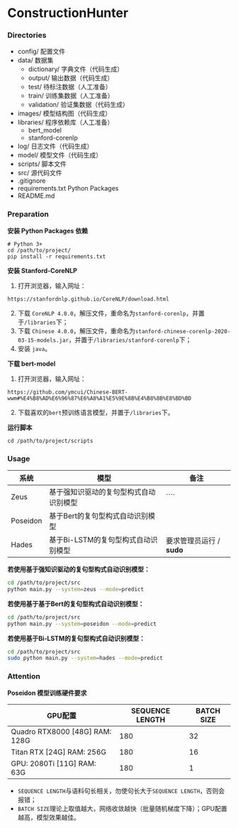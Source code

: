 # ConstructionHunter

### Directories
* config/                    配置文件
* data/                       数据集
    * dictionary/      字典文件（代码生成）
    * output/           输出数据（代码生成）
    * test/                待标注数据（人工准备）
    * train/               训练集数据（人工准备）
    * validation/      验证集数据（代码生成）
* images/                  模型结构图（代码生成）
* libraries/                 程序依赖库（人工准备）
    * bert_model
    * stanford-corenlp
* log/                         日志文件（代码生成）
* model/                    模型文件（代码生成）
* scripts/                   脚本文件
* src/                         源代码文件
* .gitignore
* requirements.txt   Python Packages
* README.md



### Preparation
**安装 Python Packages 依赖**
```shell script
# Python 3+
cd /path/to/project/
pip install -r requirements.txt
```



**安装 Stanford-CoreNLP**

1. 打开浏览器，输入网址：
```shell script
https://stanfordnlp.github.io/CoreNLP/download.html
```
2. 下载 `CoreNLP 4.0.0`，解压文件，重命名为`stanford-corenlp`，并置于`/libraries`下；
3. 下载 `Chinese 4.0.0`，解压文件，重命名为`stanford-chinese-corenlp-2020-03-15-models.jar`，并置于`/libraries/stanford-corenlp`下；
4. 安装 `java`。



**下载 bert-model**

1. 打开浏览器，输入网址：
```shell script
https://github.com/ymcui/Chinese-BERT-wwm#%E4%B8%AD%E6%96%87%E6%A8%A1%E5%9E%8B%E4%B8%8B%E8%BD%BD
```
2. 下载喜欢的`bert`预训练语言模型，并置于`/libraries`下。



**运行脚本**

```shell script
cd /path/to/project/scripts

```



### Usage

| 系统     | 模型                                   | 备注                      |
| -------- | -------------------------------------- | ------------------------- |
| Zeus     | 基于强知识驱动的复句型构式自动识别模型 | ````                      |
| Poseidon | 基于Bert的复句型构式自动识别模型       |                           |
| Hades    | 基于Bi-LSTM的复句型构式自动识别模型    | 要求管理员运行 / **sudo** |



**若使用基于强知识驱动的复句型构式自动识别模型：**

```bash
cd /path/to/project/src
python main.py --system=zeus --mode=predict
```



**若使用基于基于Bert的复句型构式自动识别模型：**

```bash
cd /path/to/project/src
python main.py --system=poseidon --mode=predict
```



**若使用基于Bi-LSTM的复句型构式自动识别模型：**

```bash
cd /path/to/project/src
sudo python main.py --system=hades --mode=predict
```



### Attention

**Poseidon 模型训练硬件要求**

| GPU配置                          | SEQUENCE LENGTH | BATCH SIZE |
| -------------------------------- | --------------- | ---------- |
| Quadro RTX8000 [48G]   RAM: 128G | 180             | 32         |
| Titan RTX [24G]   RAM: 256G      | 180             | 16         |
| GPU: 2080Ti [11G]   RAM: 63G     | 180             | 1          |

* `SEQUENCE LENGTH`与语料句长相关，勿使句长大于`SEQUENCE LENGTH`，否则会报错；
* `BATCH SIZE`理论上取值越大，网络收敛越快（批量随机梯度下降）；GPU配置越高，模型效果越佳。